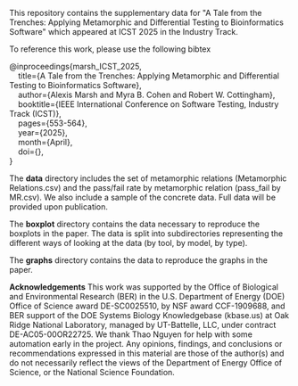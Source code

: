 This repository contains the supplementary data for "A Tale from the Trenches: Applying Metamorphic and Differential Testing to Bioinformatics Software" which appeared at ICST 2025 in the Industry Track.

To reference this work, please use the following bibtex  

@inproceedings{marsh_ICST_2025,  
    &nbsp;&nbsp;&nbsp;&nbsp;title={A Tale from the Trenches: Applying Metamorphic and Differential Testing to Bioinformatics Software},  
    &nbsp;&nbsp;&nbsp;&nbsp;author={Alexis Marsh and  Myra B. Cohen and Robert W. Cottingham},  
    &nbsp;&nbsp;&nbsp;&nbsp;booktitle={IEEE International Conference on Software Testing, Industry Track (ICST)},  
    &nbsp;&nbsp;&nbsp;&nbsp;pages={553-564},  
    &nbsp;&nbsp;&nbsp;&nbsp;year={2025},  
    &nbsp;&nbsp;&nbsp;&nbsp;month={April},  
    &nbsp;&nbsp;&nbsp;&nbsp;doi={},  
}  

The **data** directory includes the set of metamorphic relations (Metamorphic Relations.csv) and the pass/fail rate by metamorphic relation (pass_fail by MR.csv). We also include a sample of the concrete data. Full data will be provided upon publication. 


The **boxplot** directory contains the data necessary to reproduce the boxplots in the paper. The data is split into subdirectories representing the different ways of looking at the data (by tool, by model, by type).


The **graphs** directory contains the data to reproduce the graphs in the paper. 

**Acknowledgements**
This work was supported by the
Office of Biological and Environmental Research (BER) in the U.S. Department of Energy (DOE) Office of Science award DE-SC0025510, by NSF award CCF-1909688, and BER support of the DOE Systems Biology Knowledgebase (kbase.us)  at Oak Ridge National Laboratory, managed by UT-Battelle, LLC, under contract DE-AC05-00OR22725. We thank Thao Nguyen for help with some automation early in the project. Any opinions, findings, and conclusions or recommendations expressed in this material are those of the author(s) and do not necessarily reflect the views of the Department of Energy Office of Science, or the National Science Foundation.

